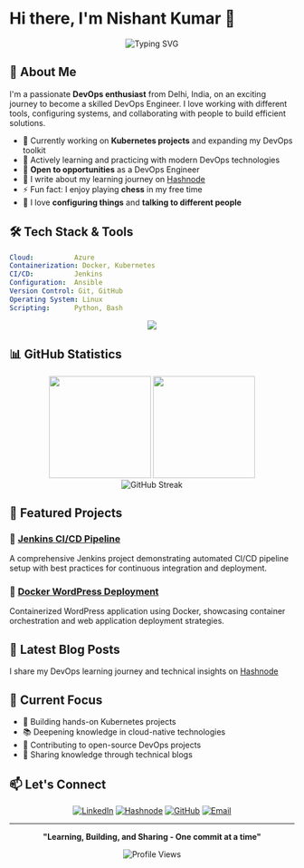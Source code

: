 # Hi there, I'm Nishant Kumar 👋

<div align="center">
  <img src="https://readme-typing-svg.herokuapp.com?font=Fira+Code&pause=1000&color=58A6FF&center=true&vCenter=true&width=435&lines=Aspiring+DevOps+Engineer;Learning+%7C+Building+%7C+Sharing;Open+to+Opportunities" alt="Typing SVG" />
</div>

## 🚀 About Me

I'm a passionate **DevOps enthusiast** from Delhi, India, on an exciting journey to become a skilled DevOps Engineer. I love working with different tools, configuring systems, and collaborating with people to build efficient solutions.

- 🔭 Currently working on **Kubernetes projects** and expanding my DevOps toolkit
- 🌱 Actively learning and practicing with modern DevOps technologies
- 💼 **Open to opportunities** as a DevOps Engineer
- 📝 I write about my learning journey on [Hashnode](https://nishant21.hashnode.dev/)
- ⚡ Fun fact: I enjoy playing **chess** in my free time
- 💬 I love **configuring things** and **talking to different people**

## 🛠️ Tech Stack & Tools

```yaml
Cloud:          Azure
Containerization: Docker, Kubernetes
CI/CD:          Jenkins
Configuration:  Ansible
Version Control: Git, GitHub
Operating System: Linux
Scripting:      Python, Bash
```

<div align="center">
  <img src="https://skillicons.dev/icons?i=azure,docker,kubernetes,jenkins,ansible,git,github,linux,python,bash&theme=dark" />
</div>

## 📊 GitHub Statistics

<div align="center">
  <img height="180em" src="https://github-readme-stats.vercel.app/api?username=DevNishantHub&show_icons=true&theme=tokyonight&include_all_commits=true&count_private=true"/>
  <img height="180em" src="https://github-readme-stats.vercel.app/api/top-langs/?username=DevNishantHub&layout=compact&theme=tokyonight"/>
</div>

<div align="center">
  <img src="https://github-readme-streak-stats.herokuapp.com/?user=DevNishantHub&theme=tokyonight" alt="GitHub Streak" />
</div>

## 🎯 Featured Projects

### 🔄 [Jenkins CI/CD Pipeline](https://github.com/DevNishantHub/Jenkins-final-project)
A comprehensive Jenkins project demonstrating automated CI/CD pipeline setup with best practices for continuous integration and deployment.

### 🐳 [Docker WordPress Deployment](https://github.com/DevNishantHub/Docker-with-wordpress)
Containerized WordPress application using Docker, showcasing container orchestration and web application deployment strategies.

## 📝 Latest Blog Posts

<!-- BLOG-POST-LIST:START -->
I share my DevOps learning journey and technical insights on [Hashnode](https://nishant21.hashnode.dev/)
<!-- BLOG-POST-LIST:END -->

## 🎯 Current Focus

- 🔨 Building hands-on Kubernetes projects
- 📚 Deepening knowledge in cloud-native technologies
- 🤝 Contributing to open-source DevOps projects
- 📖 Sharing knowledge through technical blogs

## 📫 Let's Connect

<div align="center">
  
[![LinkedIn](https://img.shields.io/badge/LinkedIn-%230077B5.svg?logo=linkedin&logoColor=white)](https://www.linkedin.com/in/your-linkedin)
[![Hashnode](https://img.shields.io/badge/Hashnode-2962FF?logo=hashnode&logoColor=white)](https://nishant21.hashnode.dev/)
[![GitHub](https://img.shields.io/badge/GitHub-%23121011.svg?logo=github&logoColor=white)](https://github.com/DevNishantHub)
[![Email](https://img.shields.io/badge/Email-D14836?logo=gmail&logoColor=white)](mailto:your-email@example.com)

</div>

---

<div align="center">
  
**"Learning, Building, and Sharing - One commit at a time"**

![Profile Views](https://komarev.com/ghpvc/?username=DevNishantHub&color=58A6FF&style=flat-square)

</div>
